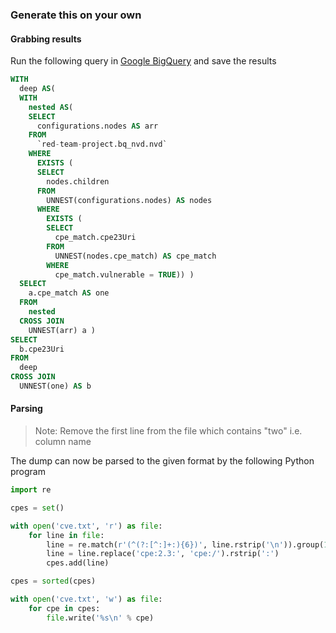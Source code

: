 ### Generate this on your own

#### Grabbing results
Run the following query in [Google BigQuery](https://console.cloud.google.com/bigquery) and save the results
```sql
WITH
  deep AS(
  WITH
    nested AS(
    SELECT
      configurations.nodes AS arr
    FROM
      `red-team-project.bq_nvd.nvd`
    WHERE
      EXISTS (
      SELECT
        nodes.children
      FROM
        UNNEST(configurations.nodes) AS nodes
      WHERE
        EXISTS (
        SELECT
          cpe_match.cpe23Uri
        FROM
          UNNEST(nodes.cpe_match) AS cpe_match
        WHERE
          cpe_match.vulnerable = TRUE)) )
  SELECT
    a.cpe_match AS one
  FROM
    nested
  CROSS JOIN
    UNNEST(arr) a )
SELECT
  b.cpe23Uri
FROM
  deep
CROSS JOIN
  UNNEST(one) AS b
```
#### Parsing

> Note: Remove the first line from the file which contains "two" i.e. column name

The dump can now be parsed to the given format by the following Python program
```python
import re

cpes = set()

with open('cve.txt', 'r') as file:
	for line in file:
		line = re.match(r'(^(?:[^:]+:){6})', line.rstrip('\n')).group(1)
		line = line.replace('cpe:2.3:', 'cpe:/').rstrip(':')
		cpes.add(line)

cpes = sorted(cpes)

with open('cve.txt', 'w') as file:
    for cpe in cpes:
        file.write('%s\n' % cpe)
```

